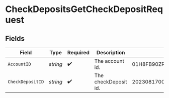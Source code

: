 # CheckDepositsGetCheckDepositRequest


## Fields

| Field                      | Type                       | Required                   | Description                | Example                    |
| -------------------------- | -------------------------- | -------------------------- | -------------------------- | -------------------------- |
| `AccountID`                | *string*                   | :heavy_check_mark:         | The account id.            | 01H8FB90ZRRFWXB4XC2JPJ1D4Y |
| `CheckDepositID`           | *string*                   | :heavy_check_mark:         | The checkDeposit id.       | 20230817000319             |